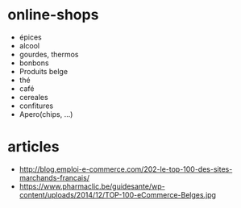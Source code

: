 # online-shops

- épices
- alcool
- gourdes, thermos
- bonbons
- Produits belge
- thé
- café
- cereales
- confitures
- Apero(chips, ...)

# articles
- http://blog.emploi-e-commerce.com/202-le-top-100-des-sites-marchands-francais/
- https://www.pharmaclic.be/guidesante/wp-content/uploads/2014/12/TOP-100-eCommerce-Belges.jpg 

